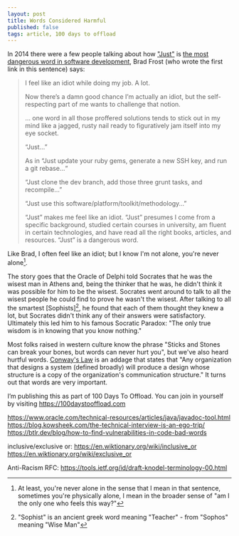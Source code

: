 ```yaml
---
layout: post
title: Words Considered Harmful
published: false
tags: article, 100 days to offload
---
```


In 2014 there were a few people talking about how ["Just"][1] is [the most
dangerous word in software development][2], Brad Frost (who wrote the first link in this sentence) says:

> I feel like an idiot while doing my job. A lot.
>
> Now there’s a damn good chance I’m actually an idiot, but the self-respecting
> part of me wants to challenge that notion.
>
> &hellip; one word in all those proffered solutions tends to stick out in my
> mind like a jagged, rusty nail ready to figuratively jam itself into my eye
> socket.
>
> “Just…”
>
> As in “Just update your ruby gems, generate a new SSH key, and run a git
> rebase…“
>
> “Just clone the dev branch, add those three grunt tasks, and recompile…”
>
> “Just use this software/platform/toolkit/methodology…”
>
> “Just” makes me feel like an idiot. “Just” presumes I come from a specific
> background, studied certain courses in university, am fluent in certain
> technologies, and have read all the right books, articles, and resources.
> “Just” is a dangerous word.
>


Like Brad, I often feel like an idiot; but I know I'm not alone, you're never
alone[^1].

The story goes that the Oracle of Delphi told Socrates that he was
the wisest man in Athens and, being the thinker that he was, he didn't think it
was possible for him to be the wisest.  Socrates went around to talk to all the
wisest people he could find to prove he wasn't the wisest. After talking to all
the smartest [Sophists][^2], he found that each of them thought they knew a
lot, but Socrates didn't think any of their answers were satisfactory.
Ultimately this led him to his famous Socratic Paradox: "The only true wisdom
is in knowing that you know nothing."

Most folks raised in western culture know the phrase "Sticks and Stones can
break your bones, but words can never hurt you", but we've also heard hurtful
words. [Conway's Law][3] is an addage that states that "Any organization that
designs a system (defined broadly) will produce a design whose structure is a
copy of the organization's communication structure." It turns out that words
are very important.

I’m publishing this as part of 100 Days To Offload. You can join in yourself by
visiting <https://100daystooffload.com>

<!-- footnotes -->
[^1]: At least, you're never alone in the sense that I mean in that sentence,
  sometimes you're physically alone, I mean in the broader sense of "am I the
  only one who feels this way?"

[^2]: "Sophist" is an ancient greek word meaning "Teacher" - from "Sophos"
  meaning "Wise Man"

<!-- links -->
[1]: https://the-pastry-box-project.net/brad-frost/2014-january-28
[2]: https://alistapart.com/blog/post/the-most-dangerous-word-in-software-development/
[3]: http://www.catb.org/jargon/html/C/Conways-Law.html


<!-- unincorporated -->
https://www.oracle.com/technical-resources/articles/java/javadoc-tool.html
https://blog.kowsheek.com/the-technical-interview-is-an-ego-trip/
https://btlr.dev/blog/how-to-find-vulnerabilities-in-code-bad-words

inclusive/exclusive or:
https://en.wiktionary.org/wiki/inclusive_or
https://en.wiktionary.org/wiki/exclusive_or

Anti-Racism RFC:
https://tools.ietf.org/id/draft-knodel-terminology-00.html
